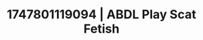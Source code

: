 ---
categories:
- Fantasy lover
- Erotic tension tease
- Gymnastics
- Sultry laughter
- Story-driven erotica
image: /assets/images/1747801119094.jpg
layout: post
seo:
  description: Featured content with sensual Scat Fetish, ABDL Play. HD images available.
  keywords: Scat Fetish, ABDL Play
  og_image: /assets/images/1747801119094.jpg
  schema_type: VisualArtwork
tags:
- ABDL Play
- Scat Fetish
- '#1747801119094'
title: 1747801119094 | ABDL Play Scat Fetish
---